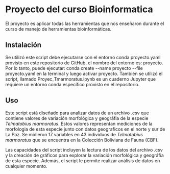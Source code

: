 # Proyecto del curso Bioinformatica 

El proyecto es aplicar todas las herramientas que nos enseñaron durante el curso de manejo de herramientas bioinformáticas.

## Instalación

Se utilizó este script debe ejecutarse con el entorno conda proyecto.yaml provisto en este repositorio de GitHub, el nombre del entorno es: proyecto. Por lo tanto, puede ejecutar: conda create --name proyecto --file proyecto.yaml en la terminal y luego activar proyecto. También se utilizó el script, llamado Proyec_Tmarmoratus.ipynb es un cuaderno Jupyter que requiere un entorno conda específico provisto en el repositorio.

## Uso

Este script está diseñado para analizar datos de un archivo .csv que contiene valores de variación morfológica y geográfia de la especie *Telmatobius marmoratus*. Estos valores representan mediciones de la morfologia de esta especie junto con datos geograficos en el norte y sur de La Paz. Se midieron 17 variables en 43 individuos de *Telmatobius marmoratus* que se encuentra en la Colección Boliviana de Fauna (CBF).

Las capacidades del script incluyen la lectura de los datos del archivo .csv y la creación de gráficos para explorar la variación morfológica y geográfia de esta especie. Además, el script le permite realizar análisis de datos en cualquier momento. 

